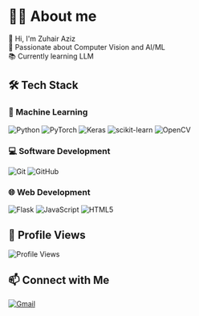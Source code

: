 
<!--
**SANNNNN-123/SANNNNN-123** is a ✨ _special_ ✨ repository because its `README.md` (this file) appears on your GitHub profile.

Here are some ideas to get you started:

- 🔭 I’m currently working on ...
- 🌱 I’m currently learning ...
- 👯 I’m looking to collaborate on ...
- 🤔 I’m looking for help with ...
- 💬 Ask me about ...
- 📫 How to reach me: ...
- 😄 Pronouns: ...
- ⚡ Fun fact: ...
-->

# 👨‍💻 About me

👋 Hi, I'm Zuhair Aziz  
🔬 Passionate about Computer Vision and AI/ML  
📚 Currently learning LLM

## 🛠️ Tech Stack

### 🤖 Machine Learning
![Python](https://img.shields.io/badge/Python-3776AB?style=flat&logo=python&logoColor=white)
![PyTorch](https://img.shields.io/badge/PyTorch-EE4C2C?style=flat&logo=pytorch&logoColor=white)
![Keras](https://img.shields.io/badge/Keras-D00000?style=flat&logo=keras&logoColor=white)
![scikit-learn](https://img.shields.io/badge/scikit--learn-F7931E?style=flat&logo=scikit-learn&logoColor=white)
![OpenCV](https://img.shields.io/badge/OpenCV-5C3EE8?style=flat&logo=opencv&logoColor=white)

### 💻 Software Development
![Git](https://img.shields.io/badge/Git-F05032?style=flat&logo=git&logoColor=white)
![GitHub](https://img.shields.io/badge/GitHub-181717?style=flat&logo=github&logoColor=white)

### 🌐 Web Development
![Flask](https://img.shields.io/badge/Flask-000000?style=flat&logo=flask&logoColor=white)
![JavaScript](https://img.shields.io/badge/JavaScript-F7DF1E?style=flat&logo=javascript&logoColor=black)
![HTML5](https://img.shields.io/badge/HTML5-E34F26?style=flat&logo=html5&logoColor=white)

## 👀 Profile Views
![Profile Views](https://komarev.com/ghpvc/?username=YOUR_GITHUB_USERNAME&color=blue&style=flat)

## 📫 Connect with Me
[![Gmail](https://img.shields.io/badge/Gmail-D14836?style=flat&logo=gmail&logoColor=white)](mailto:zuhairaziz95@gmail.com)


